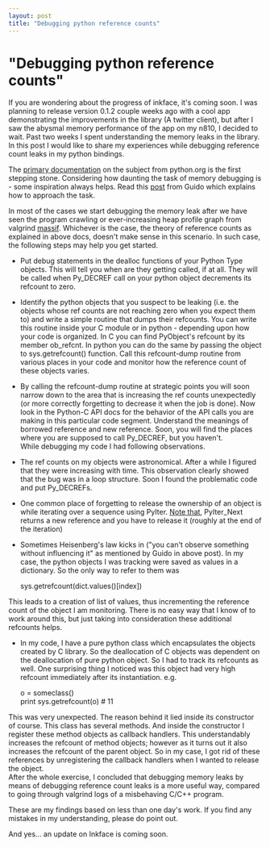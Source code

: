 ```yaml
---
layout: post
title: "Debugging python reference counts"
---
```

"Debugging python reference counts"
===
If you are wondering about the progress of inkface, it's coming soon. I was planning to release version 0.1.2 couple weeks ago with a cool app demonstrating the improvements in the library (A twitter client), but after I saw the abysmal memory performance of the app on my n810, I decided to wait. Past two weeks I spent understanding the memory leaks in the library. In this post I would like to share my experiences while debugging reference count leaks in my python bindings.  
  
The [primary documentation][0] on the subject from python.org is the first stepping stone. Considering how daunting the task of memory debugging is - some inspiration always helps. Read this [post][1] from Guido which explains how to approach the task.  
  
In most of the cases we start debugging the memory leak after we have seen the program crawling or ever-increasing heap profile graph from valgrind [massif][2]. Whichever is the case, the theory of reference counts as explained in above docs, doesn't make sense in this scenario. In such case, the following steps may help you get started.  

* Put debug statements in the dealloc functions of your Python Type objects. This will tell you when are they getting called, if at all. They will be called when Py\_DECREF call on your python object decrements its refcount to zero.
* Identify the python objects that you suspect to be leaking (i.e. the objects whose ref counts are not reaching zero when you expect them to) and write a simple routine that dumps their refcounts. You can write this routine inside your C module or in python - depending upon how your code is organized. In C you can find PyObject's refcount by its member ob\_refcnt. In python you can do the same by passing the object to sys.getrefcount() function. Call this refcount-dump routine from various places in your code and monitor how the reference count of these objects varies.
* By calling the refcount-dump routine at strategic points you will soon narrow down to the area that is increasing the ref counts unexpectedly (or more correctly forgetting to decrease it when the job is done). Now look in the Python-C API docs for the behavior of the API calls you are making in this particular code segment. Understand the meanings of borrowed reference and new reference. Soon, you will find the places where you are supposed to call Py\_DECREF, but you haven't.  
While debugging my code I had following observations.  

* The ref counts on my objects were astronomical. After a while I figured that they were increasing with time. This observation clearly showed that the bug was in a loop structure. Soon I found the problematic code and put Py\_DECREFs.
* One common place of forgetting to release the ownership of an object is while iterating over a sequence using PyIter. [Note that][3], PyIter\_Next returns a new reference and you have to release it (roughly at the end of the iteration)
* Sometimes Heisenberg's law kicks in ("you can't observe something without influencing it" as mentioned by Guido in above post). In my case, the python objects I was tracking were saved as values in a dictionary. So the only way to refer to them was 
    
    sys.getrefcount(dict.values()[index])

This leads to a creation of list of values, thus incrementing the reference count of the object I am monitoring. There is no easy way that I know of to work around this, but just taking into consideration these additional refcounts helps. 
* In my code, I have a pure python class which encapsulates the objects created by C library. So the deallocation of C objects was dependent on the deallocation of pure python object. So I had to track its refcounts as well. One surprising thing I noticed was this object had very high refcount immediately after its instantiation. e.g.  

    o = someclass()  
    print sys.getrefcount(o)  # 11  
    

This was very unexpected. The reason behind it lied inside its constructor of course. This class has several methods. And inside the constructor I register these method objects as callback handlers. This understandably increases the refcount of method objects; however as it turns out it also increases the refcount of the parent object. So in my case, I got rid of these references by unregistering the callback handlers when I wanted to release the object.  
After the whole exercise, I concluded that debugging memory leaks by means of debugging reference count leaks is a more useful way, compared to going through valgrind logs of a misbehaving C/C++ program.  
  
These are my findings based on less than one day's work. If you find any mistakes in my understanding, please do point out.  
  
And yes... an update on Inkface is coming soon.

[0]: http://www.python.org/doc/2.5.2/ext/refcounts.html
[1]: http://www.python.org/doc/essays/refcnt/
[2]: http://valgrind.org/docs/manual/ms-manual.html
[3]: http://www.python.org/doc/2.5.2/api/iterator.html#l2h-356
